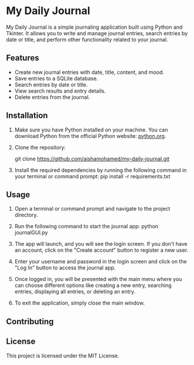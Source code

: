# My Daily Journal

My Daily Journal is a simple journaling application built using Python and Tkinter. It allows you to write and manage journal entries, search entries by date or title, and perform other functionality related to your journal.

## Features

- Create new journal entries with date, title, content, and mood.
- Save entries to a SQLite database.
- Search entries by date or title.
- View search results and entry details.
- Delete entries from the journal.

## Installation

1. Make sure you have Python installed on your machine. You can download Python from the official Python website: [python.org](https://www.python.org).
2. Clone the repository:

   git clone https://github.com/aishamohamed/my-daily-journal.git
3. Install the required dependencies by running the following command in your terminal or command prompt:
   pip install -r requirements.txt

## Usage
1. Open a terminal or command prompt and navigate to the project directory.

2. Run the following command to start the journal app:
   python journalGUI.py

3. The app will launch, and you will see the login screen. If you don't have an account, click on the "Create account" button to register a new user.

4. Enter your username and password in the login screen and click on the "Log In" button to access the journal app.

5. Once logged in, you will be presented with the main menu where you can choose different options like creating a new entry, searching entries, displaying all entries, or deleting an entry.

6. To exit the application, simply close the main window.

## Contributing

## License
This project is licensed under the MIT License.
